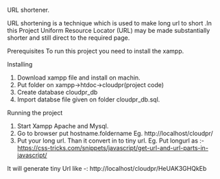 URL shortener.

URL shortening is a technique  which is used to make long url to short .In this Project  Uniform Resource Locator (URL) may be made substantially shorter and still direct to the required page. 

Prerequisites
To run this project you need to install the xampp.

Installing
1)	Download xampp file and install on machin.
2)	Put folder on xampp->htdoc->cloudpr(project code)
3)	Create database cloudpr_db
4)	Import databse file given on folder  cloudpr_db.sql.

Running the project
1)	Start Xampp Apache and Mysql.
2)	Go to browser put hostname.foldername
Eg. http://localhost/cloudpr/
3)	Put your long url. Than it convert in to tiny url.
Eg. Put longurl as :- https://css-tricks.com/snippets/javascript/get-url-and-url-parts-in-javascript/

It will generate tiny Url like -: http://localhost/cloudpr/HeUAK3GHQkEb


